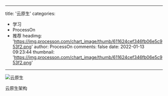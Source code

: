 
---
title: '云原生'
categories: 
 - 学习
 - ProcessOn
 - 推荐
headimg: 'https://img.processon.com/chart_image/thumb/611624cef346fb06e5c953f2.png'
author: ProcessOn
comments: false
date: 2022-01-13 09:23:44
thumbnail: 'https://img.processon.com/chart_image/thumb/611624cef346fb06e5c953f2.png'
---

<div>   
<img class="thumb" alt="云原生" src="https://img.processon.com/chart_image/thumb/611624cef346fb06e5c953f2.png" referrerpolicy="no-referrer">
<p>云原生架构</p>  
</div>
            